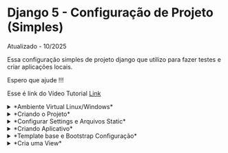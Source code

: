 # Django 5 - Configuração de Projeto (Simples)

Atualizado - 10/2025

Essa configuração simples de projeto django que utilizo para fazer testes e criar aplicações locais.

Espero que ajude !!!

Esse é link do Vídeo Tutorial [Link](https://youtu.be/x6WX2zwXj-Y) 

<details>
<summary>*Ambiente Virtual Linux/Windows*</summary>
    
    Lembrando… Precisa ter Python instalado no seu ambiente.
    
    **Criar o ambiente virtual Linux/Windows**
    
    ```python
    ## Windows
    python -m venv .venv
    source .venv/Scripts/activate # Ativar ambiente
    
    ## Linux 
    ## Caso não tenha virtualenv. "pip install virtualenv"
    virtualenv .venv
    source .venv/bin/activate # Ativar ambiente
    ```
    
    Instalar os seguintes pacotes.
    
    ```python
    pip install django
    pip install pillow
    ```
    
    Para criar o arquivo *requirements.txt*
    
    ```python
    pip freeze > requirements.txt
    ```
</details>
<details>
<summary>*Criando o Projeto*</summary>  
    “core” é nome do seu projeto e quando colocamos um “.” depois do nome do projeto significa que é para criar os arquivos na raiz da pasta. Assim não cria subpasta do projeto.
    
    ```python
    django-admin startproject core .
    ```
    
    **Testar a aplicação**
    
    ```python
    python manage.py runserver
    ```
</details>
<details>
<summary>*Configurar Settings e Arquivos Static*</summary>  
    
    Perfeito 👇 aqui está **tudo numerado e organizado** pra copiar direto:
    
    ---
    
    ### **Achar pasta `templates`**
    
    ```python
    # Templates
    'DIRS': [TEMPLATES_DIR := BASE_DIR / 'templates'],
    ```
    
    ---
    
    ### **Rotas de autenticação**
    
    ```python
    # Autenticação
    LOGIN_REDIRECT_URL = '/'
    LOGOUT_REDIRECT_URL = '/'
    ```
    
    ---
    
    ### **Arquivos estáticos / mídia**
    
    ```python
    # Arquivos estáticos
    STATIC_URL = '/static/'
    STATICFILES_DIRS = [BASE_DIR / 'static']
    
    # Usado apenas em produção para collectstatic
    # STATIC_ROOT = BASE_DIR / 'staticfiles'
    
    # Arquivos de mídia
    MEDIA_URL = '/media/'
    MEDIA_ROOT = BASE_DIR / 'media'
    ```
    
    ---
    
    ### **Traduções**
    
    ```python
    # Traduções
    LOCALE_PATHS = [BASE_DIR / 'locale']
    ```
    
    ---
    
    ### **Internacionalização**
    
    ```python
    # Internacionalização
    LANGUAGE_CODE = 'pt-br'
    TIME_ZONE = 'America/Sao_Paulo'
    USE_I18N = True
    USE_L10N = True
    USE_TZ = True
    ```
    
    ---
    
    ### **Configuração de e-mail**
    
    ```python
    # Configuração de e-mail
    DEFAULT_FROM_EMAIL = 'noreply@seudominio.com'
    EMAIL_BACKEND = 'django.core.mail.backends.console.EmailBackend'
    
    ```
    
    ---
    
    *myapp/urls.py*
    
    ```python
    from django.contrib import admin 
    from django.urls import path, include
    
    from django.conf import settings
    from django.conf.urls.static import static
    
    urlpatterns = [
        path('admin/', admin.site.urls), 
    ] 
    
    # Somente Quando Debug é True.
    if settings.DEBUG:  
        urlpatterns += static(settings.MEDIA_URL, document_root=settings.MEDIA_ROOT)
        urlpatterns += static(settings.STATIC_URL, document_root=settings.STATIC_ROOT)
    
    ```
</details>
<details>
<summary>*Criando Aplicativo*</summary>   
    
    **Vamos criar nosso aplicativo no Django.**
    
    Para criar a aplicação no Django rode comando abaixo. “myapp” é nome do seu App.
    
    ```python
    python manage.py startapp myapp
    ```
    
    Agora precisamos registrar nossa aplicação no *INSTALLED_APPS* localizado em *settings.py*.
</details>
<details>
<summary>*Template base e Bootstrap Configuração*</summary>  
    ### Bootstrap configuração
    
    Doc: https://getbootstrap.com/docs/5.2/getting-started/introduction/
    
    Com Base na documentação para utilizar os recursos Boostrap basta adicionar as tags de CSS e JS. No HTML da Pagina Base.
    
    ```python
    <!-- CSS -->
    <link href="https://cdn.jsdelivr.net/npm/bootstrap@5.3.8/dist/css/bootstrap.min.css" rel="stylesheet" integrity="sha384-sRIl4kxILFvY47J16cr9ZwB07vP4J8+LH7qKQnuqkuIAvNWLzeN8tE5YBujZqJLB" crossorigin="anonymous">
    
    <!-- JS -->
    <script src="https://cdn.jsdelivr.net/npm/bootstrap@5.3.8/dist/js/bootstrap.bundle.min.js" integrity="sha384-FKyoEForCGlyvwx9Hj09JcYn3nv7wiPVlz7YYwJrWVcXK/BmnVDxM+D2scQbITxI" crossorigin="anonymous"></script>
    
    ```
    
    ## Template Base
    
    1 - criar um arquivo base ***base.html*** onde vamos renderizar nosso conteúdo. 
    
    ```html
    {% load static %}
    <!DOCTYPE html>
    <html lang="en">
    <head>
        <meta charset="UTF-8">
        <title>{% block title %}Django Site{% endblock %}</title>
    
        <meta name="viewport" content="width=device-width, initial-scale=1">
     
        <link rel="icon" href="{% static 'images/favicon.ico' %}" type="image/x-icon">
    
        <!-- Bootstrap CSS (v5) -->
    		<link href="https://cdn.jsdelivr.net/npm/bootstrap@5.3.8/dist/css/bootstrap.min.css" rel="stylesheet" integrity="sha384-sRIl4kxILFvY47J16cr9ZwB07vP4J8+LH7qKQnuqkuIAvNWLzeN8tE5YBujZqJLB" crossorigin="anonymous">
    
        <!-- Font Awesome (v6) -->
        <link href="https://cdnjs.cloudflare.com/ajax/libs/font-awesome/6.5.0/css/all.min.css" rel="stylesheet">
        
        <link rel="stylesheet" href="{% static 'css/styles.css' %}">
    
        {% block extra_head %}{% endblock %}
    </head>
    <body> 
    		
    		<nav class="navbar navbar-expand-lg navbar-light bg-light mb-4">
            <div class="container">
                <a class="navbar-brand" href="#index"><i class="fa-solid fa-leaf"></i> Django Site</a>
                <button class="navbar-toggler" type="button" data-bs-toggle="collapse" data-bs-target="#navbarNav">
                    <span class="navbar-toggler-icon"></span>
                </button>
                <div class="collapse navbar-collapse" id="navbarNav">
                    <ul class="navbar-nav ms-auto">
                        <li class="nav-item">
                            <a class="nav-link" href="#index"><i class="fas fa-home"></i> Home</a>
                        </li>
                        <li class="nav-item">
                            <a class="nav-link" href="#"><i class="fas fa-info-circle"></i> Sobre</a>
                        </li>
                        <li class="nav-item">
                            <a class="nav-link" href="#"><i class="fas fa-envelope"></i> Contato</a>
                        </li>
                    </ul>
                </div>
            </div>
        </nav>
    
        <div class="container">
            {% block content %} 
            {% endblock %}
        </div>
    
        <!-- jQuery (v3) -->
        <script src="https://code.jquery.com/jquery-3.7.1.min.js"></script>
    
        <!-- Bootstrap JS Bundle -->
    		<script src="https://cdn.jsdelivr.net/npm/bootstrap@5.3.8/dist/js/bootstrap.bundle.min.js" integrity="sha384-FKyoEForCGlyvwx9Hj09JcYn3nv7wiPVlz7YYwJrWVcXK/BmnVDxM+D2scQbITxI" crossorigin="anonymous"></script>
    
        {% block extra_js %}{% endblock %}
    </body>
    </html>
    ```
    
    Messages
    
    ---
    
    ### **Configuração de mensagens (para Bootstrap)**
    
    ```python
    from django.contrib.messages import constants as messages
    
    MESSAGE_TAGS = {
        messages.DEBUG: 'secondary',
        messages.INFO: 'info',
        messages.SUCCESS: 'success',
        messages.WARNING: 'warning',
        messages.ERROR: 'danger',
    }
    
    ```
    
    ---
    
    ```html
    {% if messages %}
    {% for message in messages %}
    <div class="alert alert-{{ message.tags }} alert-dismissible fade show" role="alert">
    {{ message }}
    <button type="button" class="btn-close" data-bs-dismiss="alert" aria-label="Close"></button>
    </div>
    {% endfor %}
    {% endif %}
    ```
</details>
<details>
<summary>*Cria uma View*</summary>   
    
    Doc Herança de Template: https://docs.djangoproject.com/en/5.2/ref/templates/language/
    
    *index.html*
    
    ```html
    {% extends "base.html" %}
    {% load static %} 
    {% block title %}Home - Django Site{% endblock %}
    {% block content %} 
    <h1>Página teste 1</h1> 
    <p>Bem-vindo ao meu site Django!</p>
    {% endblock %}
    ```
    
    *myapp/views.py*
    
    ```python
    from django.shortcuts import render
    
    # Create your views here.
    def index(request):
        return render(request, 'index.html')
    ```
    
    criar arquivo *myapp*/*urls.py*
    
    ```
    from django.urls import path
    from .views import index
    
    urlpatterns = [
        path('', index, name='index'),
    ]
    ```
    
    urls.py do projeto. ***core/urls.py***
    
    ```python
    path('', include('myapp.urls')), # url do app
    ```
    
    Rodar o projeto para ver como está.
    
    ```python
    python manage.py makemigrations
    python manage.py migrate
    python manage.py createsuperuser
    python manage.py runserver
    ```
    
    .gitignore
    
    ```python
    /tmp 
    .venv
    db.sqlite3
    /media
    media
    /static_files
    static_files
    __pycache__ 
    __pycache__/
    ```
</details> 